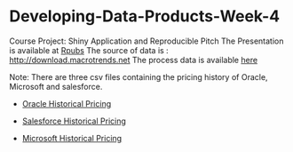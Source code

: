 # Developing-Data-Products-Week-4
Course Project: Shiny Application and Reproducible Pitch
The Presentation is available at [Rpubs](http://rpubs.com/ajay_jalan/501886)
The source of data is : http://download.macrotrends.net
The process data is available  [here](https://github.com/ajay-aggarwal01/Developing-Data-Products-Week-4)

Note: There are three csv files containing the pricing history of Oracle, Microsoft and salesforce. 

- [Oracle Historical Pricing](http://download.macrotrends.net/assets/php/stock_data_export.php?t=ORCL)

- [Salesforce Historical Pricing](http://download.macrotrends.net/assets/php/stock_data_export.php?t=crm)

- [Microsoft Historical Pricing](http://download.macrotrends.net/assets/php/stock_data_export.php?t=msft)
